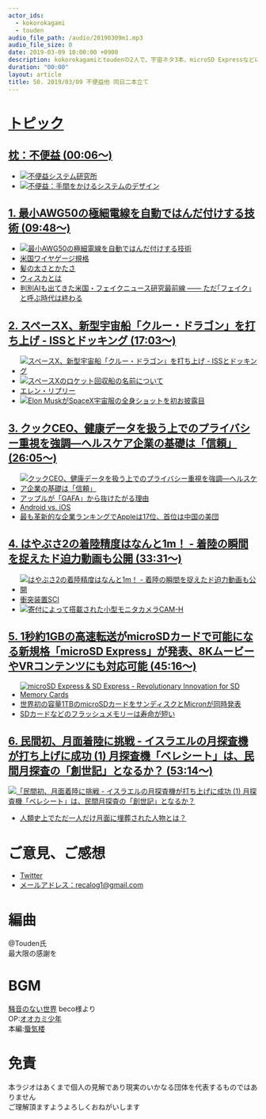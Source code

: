 ```yaml
---
actor_ids:
  - kokorokagami
  - touden
audio_file_path: /audio/20190309m1.mp3
audio_file_size: 0
date: 2019-03-09 10:00:00 +0900
description: kokorokagamiとtoudenの2人で、宇宙ネタ3本、microSD Expressなどについて話しました。
duration: "00:00"
layout: article
title: 50. 2019/03/09 不便益他 同日二本立て
---
```

# <u>トピック</u>

## <u>枕：不便益 (00:06～)</u>

- [![不便益システム研究所](https://public.potaufeu.asahi.com/92e1-p/picture/12536378/1752d69f7bc0a426beb061f051b80726.jpg)](http://fuben-eki.jp/)
- [![不便益：手間をかけるシステムのデザイン](https://images-fe.ssl-images-amazon.com/images/I/51kEpxtjzLL.jpg)](https://www.amazon.co.jp/dp/B076WDYHDT/)

## <u>1. 最小AWG50の極細電線を自動ではんだ付けする技術 (09:48～)</u>

- [![最小AWG50の極細電線を自動ではんだ付けする技術](https://image.itmedia.co.jp/mn/articles/1903/07/mn_fanews_19022103.jpg)](https://monoist.atmarkit.co.jp/mn/articles/1903/07/news055.html)
- [米国ワイヤゲージ規格](https://ja.wikipedia.org/wiki/%E7%B1%B3%E5%9B%BD%E3%83%AF%E3%82%A4%E3%83%A4%E3%82%B2%E3%83%BC%E3%82%B8%E8%A6%8F%E6%A0%BC)
- [髪の太さとかたさ](https://www.kao.com/jp/haircare/structure_03.html)
- [ウィスカとは](https://www.nishihararikoh.co.jp/whisker.html)
- [判別AIも出てきた米国・フェイクニュース研究最前線 —— ただ｢フェイク｣と呼ぶ時代は終わる](https://www.businessinsider.jp/post-183518)

## <u>2. スペースX、新型宇宙船「クルー・ドラゴン」を打ち上げ - ISSとドッキング  (17:03～)</u>

- [![スペースX、新型宇宙船「クルー・ドラゴン」を打ち上げ - ISSとドッキング](https://news.mynavi.jp/article/20190304-782386/images/001.jpg)](https://news.mynavi.jp/article/20190304-782386/)
- [![スペースXのロケット回収船の名前について](http://kosmograd.info/wp/wp-content/uploads/2018/03/18610429514_e5d758edf3_h-800x450.jpg)](http://kosmograd.info/2018/04/14/asds-name/)
- [エレン・リプリー](https://ja.wikipedia.org/wiki/%E3%82%A8%E3%83%AC%E3%83%B3%E3%83%BB%E3%83%AA%E3%83%97%E3%83%AA%E3%83%BC)
- [![Elon MuskがSpaceX宇宙服の全身ショットを初お披露目](https://techcrunchjp.files.wordpress.com/2017/09/spacex-space-suit.jpg?w=736&zoom=2)](https://jp.techcrunch.com/2017/09/10/20170908elon-musk-shares-first-full-body-photo-of-spacexs-spacesuit/)

## <u>3. クックCEO、健康データを扱う上でのプライバシー重視を強調―ヘルスケア企業の基礎は「信頼」 (26:05～)</u>

- [![クックCEO、健康データを扱う上でのプライバシー重視を強調―ヘルスケア企業の基礎は「信頼」](https://o.aolcdn.com/images/dims?resize=2000%2C2000%2Cshrink&image_uri=https%3A%2F%2Fs.yimg.com%2Fos%2Fcreatr-uploaded-images%2F2019-02%2F4210f670-3b93-11e9-a5eb-b665469f032c&client=a1acac3e1b3290917d92&signature=431e5328d0374f9ed27827b74b3e64ab1f7631e9)](https://japanese.engadget.com/2019/02/28/ceo/)
- [アップルが「GAFA」から抜けたがる理由](https://ascii.jp/elem/000/001/824/1824976/)
- [Android vs. iOS](https://www.diffen.com/difference/Android_vs_iOS)
- [最も革新的な企業ランキングでAppleは17位、首位は中国の美団](https://iphone-mania.jp/news-239877/)

## <u>4. はやぶさ2の着陸精度はなんと1m！ - 着陸の瞬間を捉えたド迫力動画も公開 (33:31～)</u>

- [![はやぶさ2の着陸精度はなんと1m！ - 着陸の瞬間を捉えたド迫力動画も公開](https://img.youtube.com/vi/-3hO58HFa1M/0.jpg)](https://www.youtube.com/watch?v=-3hO58HFa1M)
- [衝突装置SCI](http://www.isas.jaxa.jp/j/column/hayabusa2/04.shtml)
- [![寄付によって搭載された小型モニタカメラCAM-H](http://www.hayabusa2.jaxa.jp/topics/20180905/img/Fig1.jpg)](http://www.hayabusa2.jaxa.jp/topics/20180905/)

## <u>5. 1秒約1GBの高速転送がmicroSDカードで可能になる新規格「microSD Express」が発表、8KムービーやVRコンテンツにも対応可能 (45:16～)</u>

- [![microSD Express & SD Express - Revolutionary Innovation for SD Memory Cards](https://img.youtube.com/vi/41VfO5AuuPI/0.jpg)](https://www.youtube.com/watch?v=41VfO5AuuPI)
- [世界初の容量1TBのmicroSDカードをサンディスクとMicronが同時発表](https://gigazine.net/news/20190226-sandisk-1tb-microsd-micron/)
- [SDカードなどのフラッシュメモリーは寿命が短い](https://www.brain-network.ne.jp/category7/entry134.html)

## <u>6. 民間初、月面着陸に挑戦 - イスラエルの月探査機が打ち上げに成功 (1) 月探査機「ベレシート」は、民間月探査の「創世記」となるか？ (53:14～)</u>

[![「民間初、月面着陸に挑戦 - イスラエルの月探査機が打ち上げに成功 (1) 月探査機「ベレシート」は、民間月探査の「創世記」となるか？](https://news.mynavi.jp/article/20190306-784333:amp/images/001.jpg)](https://news.mynavi.jp/article/20190306-784333:amp/?__twitter_impression=true)
- [人類史上でただ一人だけ月面に埋葬された人物とは？](https://gigazine.net/news/20181027-eugene-shoemaker-buried-moon/)

# ご意見、ご感想
- [Twitter](https://twitter.com/recalog1)
- [メールアドレス：recalog1@gmail.com](recalog1@gmail.com)

# 編曲

@Touden氏  
最大限の感謝を  

# BGM

[騒音のない世界](http://noiselessworld.net/) beco様より  
OP:[オオカミ少年](https://soundcloud.com/baron1_3/wolfboy)  
本編:[蜃気楼](https://soundcloud.com/baron1_3/shinkirou)  

# 免責

本ラジオはあくまで個人の見解であり現実のいかなる団体を代表するものではありません  
ご理解頂ますようよろしくおねがいします  